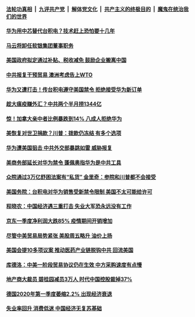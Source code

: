 

####  [法轮功真相](../../../../basic/blob/master/README.md?t=05190201) &nbsp;|&nbsp; [九评共产党](../../../../9ping.md/blob/master/README.md?t=05190201) &nbsp;|&nbsp; [解体党文化](../../../../jtdwh.md/blob/master/README.md?t=05190201)  &nbsp;|&nbsp; [共产主义的终极目的](../../../../gczydzjmd.md/blob/master/README.md?t=05190201) &nbsp;|&nbsp; [魔鬼在统治我们的世界](../../../../mgztzwmdsj.md/blob/master/README.md?t=05190201) 

#### [华为用中芯替代台积电？技术赶上恐怕要十几年](../pages/soh7/380044.md?t=05190201) 
#### [马云将卸任软银集团董事职务](../pages/soh7/380038.md?t=05190201) 
#### [美国政府拟定通过补贴、税收减免 鼓励企业搬离中国 ](../pages/soh7/379996.md?t=05190201) 
#### [中共报复干预贸易 澳洲考虑告上WTO](../pages/soh7/379981.md?t=05190201) 
#### [华为又遭打击！传台积电遵守美国禁令 拒绝接受华为新订单 ](../pages/soh7/379987.md?t=05190201) 
#### [趁大瘟疫赚外汇？中共两个半月捞1344亿](../pages/soh7/379912.md?t=05190201) 
#### [惊！加拿大亲中者比例暴跌到14%  八成人拒绝华为](../pages/soh7/379819.md?t=05190201) 
#### [美恢复对世卫捐款？川普：拨款仍冻结 有多个选项 ](../pages/soh7/379669.md?t=05190201) 
#### [华为遭美国狙击 中共外交部暴跳如雷 威胁报复](../pages/soh7/379684.md?t=05190201) 
#### [美商务部延长对华为禁令  蓬佩奥指华为是中共工具](../pages/soh7/379645.md?t=05190201) 
#### [众院通过3万亿舒困法案有“私货” 金里奇：参院和川普都不会接受](../pages/soh7/379534.md?t=05190201) 
#### [美国务院：台积电对华为销售受新禁令限制 美国不太可能给许可](../pages/soh7/379435.md?t=05190201) 
#### [程晓农：中国经济遇三重打击  失业大军恐永远没有工作](../pages/soh7/379396.md?t=05190201) 
#### [京东一季度净利润大跌85% 疫情期间开销增加](../pages/soh7/379339.md?t=05190201) 
#### [尽管中美贸易局势紧张 美股周五略升 油价上扬](../pages/soh7/379324.md?t=05190201) 
#### [美国会提10多项议案 推动医药产业链脱钩中共 回流美国](../pages/soh7/379294.md?t=05190201) 
#### [库德洛：中美一阶段贸易协议仍在生效 中方采购速度有点慢](../pages/soh7/379309.md?t=05190201) 
#### [地产商大裁员 碧桂园减员3万人 时代中国控股裁掉37%](../pages/soh7/379300.md?t=05190201) 
#### [德国2020年第一季度萎缩2.2%  出现经济衰退](../pages/soh7/379288.md?t=05190201) 
#### [失业率回升 消费低迷 中国经济无复苏基础](../pages/soh7/379267.md?t=05190201) 

